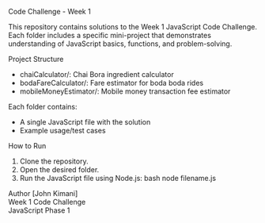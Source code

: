 Code Challenge - Week 1

This repository contains solutions to the Week 1 JavaScript Code Challenge. Each folder includes a specific mini-project that demonstrates understanding of JavaScript basics, functions, and problem-solving.

Project Structure

- chaiCalculator/: Chai Bora ingredient calculator
- bodaFareCalculator/: Fare estimator for boda boda rides
- mobileMoneyEstimator/: Mobile money transaction fee estimator

Each folder contains:
- A single JavaScript file with the solution
- Example usage/test cases

How to Run

1. Clone the repository.
2. Open the desired folder.
3. Run the JavaScript file using Node.js:
   bash
   node filename.js
   

Author
[John Kimani]  
Week 1 Code Challenge  
JavaScript Phase 1  
